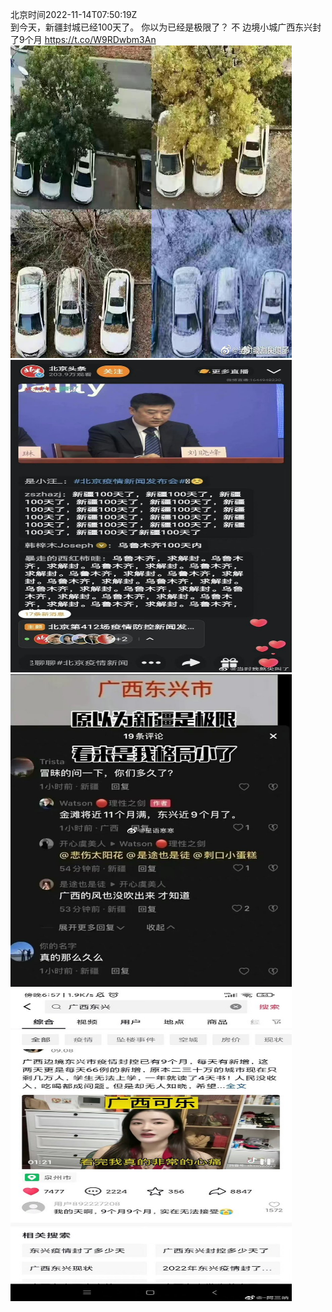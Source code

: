 北京时间2022-11-14T07:50:19Z<br>到今天，新疆封城已经100天了。
你以为已经是极限了？
不
边境小城广西东兴封了9个月 https://t.co/W9RDwbm3An<br><img src='/temp/image/2022/o-Month-11/1591941561092571136_0.jpg' width='450' height='500'><img src='/temp/image/2022/o-Month-11/1591941561092571136_1.jpg' width='450' height='500'><img src='/temp/image/2022/o-Month-11/1591941561092571136_2.jpg' width='450' height='500'><img src='/temp/image/2022/o-Month-11/1591941561092571136_3.jpg' width='450' height='500'><br><br>